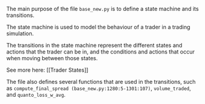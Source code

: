 
The main purpose of the file `base_new.py` is to define a state machine and its transitions. 

The state machine is used to model the behaviour of a trader in a trading simulation. 

The transitions in the state machine represent the different states and actions that the trader can be in, and the conditions and actions that occur when moving between those states. 

See more here: [[Trader States]]

The file also defines several functions that are used in the transitions, such as `compute_final_spread (base_new.py:1280:5-1301:107)`, `volume_traded`, and `quanto_loss_w_avg`.